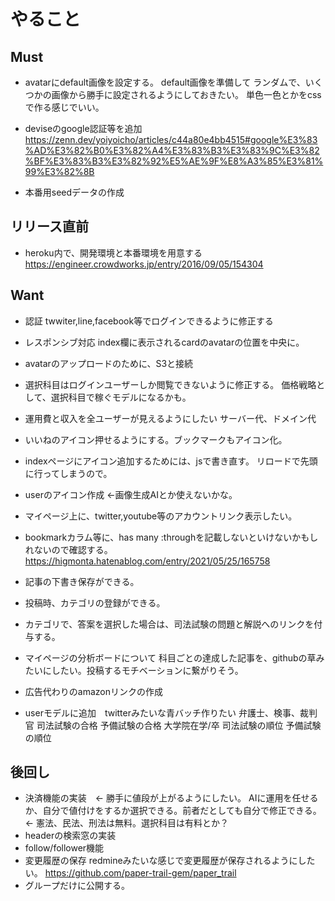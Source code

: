 # やること
## Must
- avatarにdefault画像を設定する。
default画像を準備して
ランダムで、いくつかの画像から勝手に設定されるようにしておきたい。
単色一色とかをcssで作る感じでいい。

- deviseのgoogle認証等を追加
https://zenn.dev/yoiyoicho/articles/c44a80e4bb4515#google%E3%83%AD%E3%82%B0%E3%82%A4%E3%83%B3%E3%83%9C%E3%82%BF%E3%83%B3%E3%82%92%E5%AE%9F%E8%A3%85%E3%81%99%E3%82%8B

- 本番用seedデータの作成
## リリース直前
- heroku内で、開発環境と本番環境を用意する
https://engineer.crowdworks.jp/entry/2016/09/05/154304

## Want
- 認証
twwiter,line,facebook等でログインできるように修正する

- レスポンシブ対応
index欄に表示されるcardのavatarの位置を中央に。

- avatarのアップロードのために、S3と接続

- 選択科目はログインユーザーしか閲覧できないように修正する。
価格戦略として、選択科目で稼ぐモデルになるかも。

- 運用費と収入を全ユーザーが見えるようにしたい
サーバー代、ドメイン代
- いいねのアイコン押せるようにする。ブックマークもアイコン化。

- indexページにアイコン追加するためには、jsで書き直す。
リロードで先頭に行ってしまうので。

- userのアイコン作成  ←画像生成AIとか使えないかな。

- マイページ上に、twitter,youtube等のアカウントリンク表示したい。

- bookmarkカラム等に、has many :throughを記載しないといけないかもしれないので確認する。
https://higmonta.hatenablog.com/entry/2021/05/25/165758
- 記事の下書き保存ができる。
- 投稿時、カテゴリの登録ができる。
- カテゴリで、答案を選択した場合は、司法試験の問題と解説へのリンクを付与する。
- マイページの分析ボードについて
科目ごとの達成した記事を、githubの草みたいにしたい。投稿するモチベーションに繋がりそう。

- 広告代わりのamazonリンクの作成
- userモデルに追加　twitterみたいな青バッチ作りたい
弁護士、検事、裁判官
司法試験の合格
予備試験の合格
大学院在学/卒
司法試験の順位
予備試験の順位

## 後回し
- 決済機能の実装　← 勝手に値段が上がるようにしたい。
AIに運用を任せるか、自分で値付けをするか選択できる。前者だとしても自分で修正できる。
← 憲法、民法、刑法は無料。選択科目は有料とか？
- headerの検索窓の実装
- follow/follower機能
- 変更履歴の保存
redmineみたいな感じで変更履歴が保存されるようにしたい。
https://github.com/paper-trail-gem/paper_trail
- グループだけに公開する。